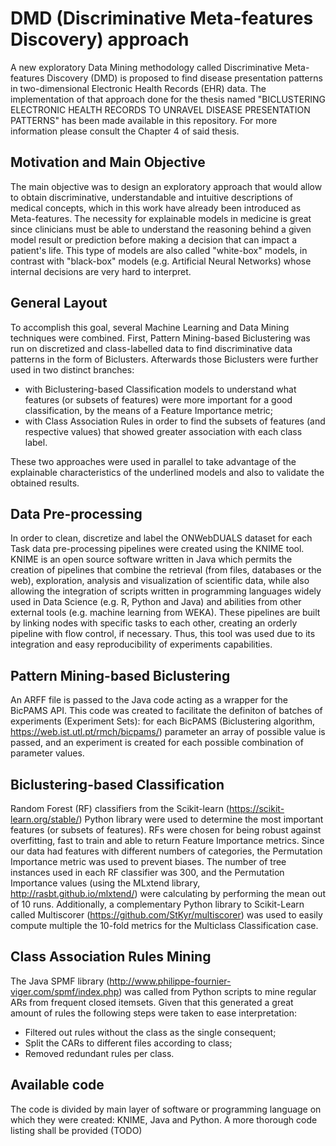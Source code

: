 # DMD (Discriminative Meta-features Discovery) approach

A new exploratory Data Mining methodology called Discriminative Meta-features Discovery (DMD) is proposed to find disease presentation patterns in two-dimensional Electronic Health Records (EHR) data. The implementation of that approach done for the thesis named "BICLUSTERING ELECTRONIC HEALTH RECORDS TO UNRAVEL DISEASE PRESENTATION PATTERNS" has been made available in this repository. For more information please consult the Chapter 4 of said thesis.

## Motivation and Main Objective

The main objective was to design an exploratory approach that would allow to obtain discriminative, understandable and intuitive descriptions of medical concepts, which in this work have already been introduced as Meta-features. The necessity for explainable models in medicine is great since clinicians must be able to understand the reasoning behind a given model result or prediction before making a decision that can impact a patient's life. This type of models are also called "white-box" models, in contrast with "black-box" models (e.g. Artificial Neural Networks) whose internal decisions are very hard to interpret.

## General Layout
To accomplish this goal, several Machine Learning and Data Mining techniques were combined. First, Pattern Mining-based Biclustering was run on discretized and class-labelled data to find discriminative data patterns in the form of Biclusters. Afterwards those Biclusters were further used in two distinct branches:

* with Biclustering-based Classification models to understand what features (or subsets of features) were more important for a good classification, by the means of a Feature Importance metric;
* with Class Association Rules in order to find the subsets of features (and respective values) that showed greater association with each class label. 

These two approaches were used in parallel to take advantage of the explainable characteristics of the underlined models and also to validate the obtained results. 

## Data Pre-processing 
In order to clean, discretize and label the ONWebDUALS dataset for each Task data pre-processing pipelines were created using the KNIME tool. KNIME is an open source software written in Java which permits the creation of pipelines that combine the retrieval (from files, databases or the web), exploration, analysis and visualization of scientific data, while also allowing the integration of scripts written in programming languages widely used in Data Science (e.g. R, Python and Java) and abilities from other external tools (e.g. machine learning from WEKA). These pipelines are built by linking nodes with specific tasks to each other, creating an orderly pipeline with flow control, if necessary. Thus, this tool was used due to its integration and easy reproducibility of experiments capabilities. 

## Pattern Mining-based Biclustering
An ARFF file is passed to the Java code acting as a wrapper for the BicPAMS API. This code was created to facilitate the definiton of batches of experiments (Experiment Sets): for each BicPAMS (Biclustering algorithm, https://web.ist.utl.pt/rmch/bicpams/) parameter an array of possible value is passed, and an experiment is created for each possible combination of parameter values.

## Biclustering-based Classification
Random Forest (RF) classifiers from the Scikit-learn (https://scikit-learn.org/stable/) Python library were used to determine the most important features (or subsets of features). RFs were chosen for being robust against overfitting, fast to train and able to return Feature Importance metrics. Since our data had features with different numbers of categories, the Permutation Importance metric was used to prevent biases. The number of tree instances used in each RF classifier was 300, and the Permutation Importance values (using the MLxtend library, http://rasbt.github.io/mlxtend/) were calculating by performing the mean out of 10 runs. Additionally, a complementary Python library to Scikit-Learn called Multiscorer (https://github.com/StKyr/multiscorer) was used to easily compute multiple the 10-fold metrics for the Multiclass Classification case. 

## Class Association Rules Mining
The Java SPMF library (http://www.philippe-fournier-viger.com/spmf/index.php) was called from Python scripts to mine regular ARs from frequent closed itemsets. Given that this generated a great amount of rules the following steps were taken to ease interpretation:

* Filtered out rules without the class as the single consequent; 
* Split the CARs to different files according to class; 
* Removed redundant rules per class.

## Available code
The code is divided by main layer of software or programming language on which they were created: KNIME, Java and Python.
A more thorough code listing shall be provided (TODO)
